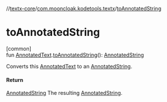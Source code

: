 //[textx-core](../../index.md)/[com.mooncloak.kodetools.textx](index.md)/[toAnnotatedString](to-annotated-string.md)

# toAnnotatedString

[common]\
fun [AnnotatedText](-annotated-text/index.md).[toAnnotatedString](to-annotated-string.md)(): [AnnotatedString](https://developer.android.com/reference/kotlin/androidx/compose/ui/text/AnnotatedString.html)

Converts this [AnnotatedText](-annotated-text/index.md) to an [AnnotatedString](https://developer.android.com/reference/kotlin/androidx/compose/ui/text/AnnotatedString.html).

#### Return

[AnnotatedString](https://developer.android.com/reference/kotlin/androidx/compose/ui/text/AnnotatedString.html) The resulting [AnnotatedString](https://developer.android.com/reference/kotlin/androidx/compose/ui/text/AnnotatedString.html).
